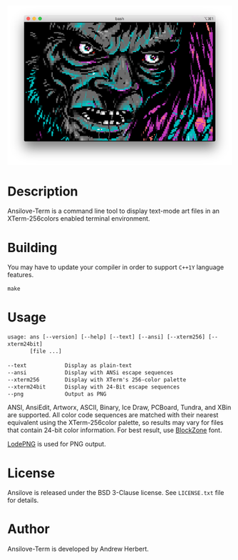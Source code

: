 ![Ansilove-Term Example](docs/ansilove-term-bellum.png)

# Description

Ansilove-Term is a command line tool to display text-mode art files in an XTerm-256colors enabled terminal environment.

# Building

You may have to update your compiler in order to support `C++1Y` language features.

    make

# Usage

    usage: ans [--version] [--help] [--text] [--ansi] [--xterm256] [--xterm24bit]
           [file ...]
    
    --text            Display as plain-text
    --ansi            Display with ANSi escape sequences
    --xterm256        Display with XTerm's 256-color palette
    --xterm24bit      Display with 24-Bit escape sequences
    --png             Output as PNG


ANSI, AnsiEdit, Artworx, ASCII, Binary, Ice Draw, PCBoard, Tundra, and XBin are supported. All color code sequences are matched with their nearest equivalent using the XTerm-256color palette, so results may vary for files that contain 24-bit color information. For best result, use [BlockZone][1] font.

[LodePNG](https://github.com/lvandeve/lodepng) is used for PNG output.

# License

Ansilove is released under the BSD 3-Clause license. See `LICENSE.txt` file for details.

# Author

Ansilove-Term is developed by Andrew Herbert.

[1]: https://github.com/ansilove/BlockZone